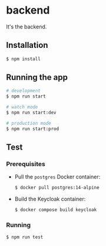 # backend

It's the backend.

## Installation

```bash
$ npm install
```

## Running the app

```bash
# development
$ npm run start

# watch mode
$ npm run start:dev

# production mode
$ npm run start:prod
```

## Test

### Prerequisites

- Pull the `postgres` Docker container:
  ```bash
  $ docker pull postgres:14-alpine
  ```
- Build the Keycloak container:
  ```bash
  $ docker compose build keycloak
  ```

### Running

```bash
$ npm run test
```
